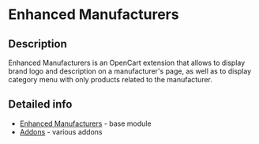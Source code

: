 # Enhanced Manufacturers

## Description
Enhanced Manufacturers is an OpenCart extension that allows to display brand logo and description on a manufacturer's page, as well as to display category menu with only products related to the manufacturer.

## Detailed info
* [Enhanced Manufacturers](module) - base module
* [Addons](addons) - various addons
